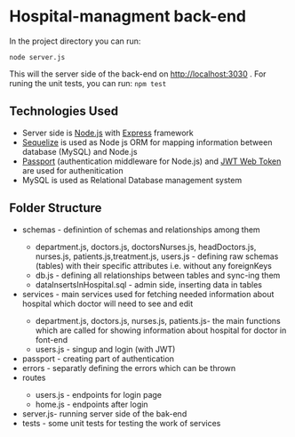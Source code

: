 <h1>Hospital-managment back-end</h1>

In the project directory you can run: 

<code>node server.js</code>

This will the server side of the back-end on [http://localhost:3030](http://localhost:3030) .
For runing the unit tests, you can run:
<code>npm test</code>

<h2>Technologies Used</h2>

<ul>
  <li>Server side is <a href="https://github.com/nodejs">Node.js</a> with <a href=https://github.com/expressjs/express>Express</a> framework</li>
  <li><a href="https://sequelize.org/">Sequelize</a> is used as Node js ORM for mapping information between database (MySQL) and Node.js</li>
  <li><a href="http://www.passportjs.org/">Passport</a> (authentication middleware for Node.js) and <a href="https://jwt.io/JSON "> JWT Web Token</a> are used for authenitication</li>
  <li>MySQL is used as Relational Database management system</li>
</ul>

<h2>Folder Structure</h2>

<ul>
  <li>schemas - definintion of schemas and relationships among them</li> 
  <ul>
     <li>department.js, doctors.js, doctorsNurses.js, headDoctors.js, nurses.js, patients.js,treatment.js, users.js - defining raw schemas (tables) with their specific attributes i.e. without any foreignKeys</li> 
     <li>db.js  - defining all relationships between tables and sync-ing them</li>
     <li>dataInsertsInHospital.sql - admin side, inserting data in tables</li> 
  </ul>
  <li>services - main services used for fetching needed information about hospital which doctor will need to see and edit</li> 
   <ul>
     <li>department.js, doctors.js, nurses.js, patients.js- the main functions which are called for showing information about hospital for doctor in font-end</li> 
     <li>users.js  -  singup and login (with JWT)</li>
   </ul>
  <li>passport - creating part of authentication </li> 
  <li>errors - separatly defining the errors which can be thrown </li> 
  <li>routes</li>
   <ul>
     <li>users.js - endpoints for login page</li> 
     <li>home.js -  endpoints after login</li> 
   </ul>
  <li>server.js- running server side of the bak-end</li> 
  <li>tests - some unit tests for testing the work of services </li> 
</ul>